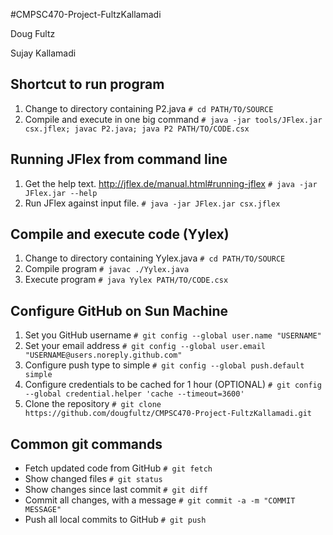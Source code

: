 #CMPSC470-Project-FultzKallamadi

Doug Fultz

Sujay Kallamadi

## Shortcut to run program
1. Change to directory containing P2.java
`# cd PATH/TO/SOURCE`
2. Compile and execute in one big command
`# java -jar tools/JFlex.jar csx.jflex; javac P2.java; java P2 PATH/TO/CODE.csx`

## Running JFlex from command line
1. Get the help text.
http://jflex.de/manual.html#running-jflex
`# java -jar JFlex.jar --help`
2. Run JFlex against input file.
`# java -jar JFlex.jar csx.jflex`

## Compile and execute code (Yylex)
1. Change to directory containing Yylex.java
`# cd PATH/TO/SOURCE`
2. Compile program
`# javac ./Yylex.java`
3. Execute program
`# java Yylex PATH/TO/CODE.csx`

## Configure GitHub on Sun Machine
1. Set you GitHub username
`# git config --global user.name "USERNAME"`
2. Set your email address
`# git config --global user.email "USERNAME@users.noreply.github.com"`
3. Configure push type to simple
`# git config --global push.default simple`
4. Configure credentials to be cached for 1 hour (OPTIONAL)
`# git config --global credential.helper 'cache --timeout=3600'`
4. Clone the repository
`# git clone https://github.com/dougfultz/CMPSC470-Project-FultzKallamadi.git`

## Common git commands
- Fetch updated code from GitHub
`# git fetch`
- Show changed files
`# git status`
- Show changes since last commit
`# git diff`
- Commit all changes, with a message
`# git commit -a -m "COMMIT MESSAGE"`
- Push all local commits to GitHub
`# git push`

